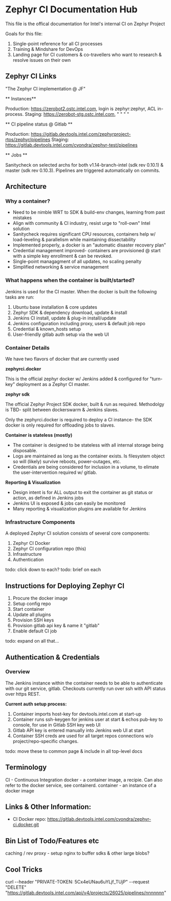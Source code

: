 # Zephyr CI Documentation Hub

This file is the offical documentation for Intel's internal CI on Zephyr Project 

Goals for this file:
1. Single-point reference for all CI processes
1. Training & Mindshare for DevOps
1. Landing page for CI customers & co-travellers who want to research & resolve issues on their own
  
## Zephyr CI Links

"The Zephyr CI implementation @ JF"
<todo svg diag>


** Instances**

Production:	https://zerobot2.ostc.intel.com, login is zephyr:zephyr, ACL in-process.
Staging: 	https://zerobot-stg.ostc.intel.com,	"	"	"	"

** CI pipeline status @ Gitlab **

Production: 	https://gitlab.devtools.intel.com/zephyrproject-rtos/zephyr/pipelines
Staging:	https://gitlab.devtools.intel.com/cvondra/zephyr-test/pipelines

** Jobs **

Sanitycheck on selected archs for both v1.14-branch-intel (sdk rev 0.10.1) & master (sdk rev 0.10.3).
Pipelines are triggered automatically on commits.

## Architecture

### Why a container? 
* Need to be nimble WRT to SDK & build-env changes, learning from past mistakes
* Align with community & CI industry, resist urge to "roll-own" Intel solution
* Sanitycheck requires significant CPU resources, containers help w/ load-leveling & parallelism while maintaining dissectability
* Implemented properly, a docker is an "automatic disaster recovery plan"
* Credential management improved- containers are provisioned @ start with a simple key enrollment & can be revoked.
* Single-point managagment of all updates, no scaling penalty
* Simplified networking & service management

### What happens when the container is built/started?
Jenkins is used for the CI master. When the docker is built the following tasks are run:
1. Ubuntu base installation & core updates
1. Zephyr SDK & dependency download, update & install
1. Jenkins CI install, update & plug-in install/update
1. Jenkins configuration including proxy, users & default job repo
1. Credential & known_hosts setup
1. User-friendly gitlab auth setup via the web UI


### Container Details

We have two flavors of docker that are currently used

**zephyrci.docker**

This is the official zephyr docker w/ Jenkins added & configured for "turn-key" deployment as a Zephyr CI master.

**zephyr sdk**

The official Zephyr Project SDK docker, built & run as required. Methodolgy is TBD- split between dockerswarm & Jenkins slaves.

Only the zephyrci.docker is required to deploy a CI instance- the SDK docker is only required for offloading jobs to slaves.

**Container is stateless (mostly)**

* The container is designed to be stateless with all internal storage being disposable.
* Logs are maintained as long as the container exists. Is filesystem object so will (likely) survive reboots, power-outages, etc.
* Credentials are being considered for inclusion in a volume, to elimate the user-intervention required w/ gitlab.

**Reporting & Visualization**

* Design intent is for ALL output to exit the container as git status or action, as defined in Jenkins jobs
* Jenkins UI is exposed & jobs can easily be monitored
* Many reporting & visualization plugins are available for Jenkins

### Infrastructure Components

A deployed Zephyr CI solution consists of several core components:

1. Zephyr CI Docker 
1. Zephyr CI configuration repo (this)
1. Infrastructure
1. Authentication

todo: click down to each?
todo: brief on each


## Instructions for Deploying Zephyr CI

1. Procure the docker image
1. Setup config repo
1. Start container
1. Update all plugins
1. Provision SSH keys
1. Provision gitlab api key & name it "gitlab"
1. Enable default CI job

todo: expand on all that...

## Authentication & Credentials

### Overview
The Jenkins instance within the container needs to be able to authenticate with our git service, gitlab.
Checkouts currently run over ssh with API status over https REST.

**Current auth setup process:**
1. Container imports host-key for devtools.intel.com at start-up
1. Container runs ssh-keygen for jenkins user at start & echos pub-key to console, for use in Gitlab SSH key web UI
1. Gitlab API key is entered manually into Jenkins web UI at start
1. Container SSH creds are used for all target repos connections w/o project/repo-specific changes.

todo: move these to common page & include in all top-level docs
## Terminology

CI - Continuous Integration
docker - a container image, a recipie. Can also refer to the docker service, see containerd. 
container - an instance of a docker image

## Links & Other Information:
* CI Docker repo: https://gitlab.devtools.intel.com/cvondra/zephyr-ci.docker.git

## Bin List of Todo/Features etc

caching / rev proxy - setup nginx to buffer sdks & other large blobs?

## Cool Tricks ##
curl --header "PRIVATE-TOKEN: 5Cx4eUNau6uYLjf_TUjP" --request "DELETE" "https://gitlab.devtools.intel.com/api/v4/projects/26025/pipelines/nnnnnnn"

